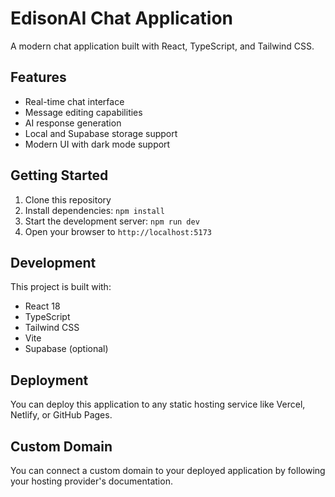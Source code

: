 # EdisonAI Chat Application

A modern chat application built with React, TypeScript, and Tailwind CSS.

## Features

- Real-time chat interface
- Message editing capabilities
- AI response generation
- Local and Supabase storage support
- Modern UI with dark mode support

## Getting Started

1. Clone this repository
2. Install dependencies: `npm install`
3. Start the development server: `npm run dev`
4. Open your browser to `http://localhost:5173`

## Development

This project is built with:
- React 18
- TypeScript
- Tailwind CSS
- Vite
- Supabase (optional)

## Deployment

You can deploy this application to any static hosting service like Vercel, Netlify, or GitHub Pages.

## Custom Domain

You can connect a custom domain to your deployed application by following your hosting provider's documentation.
